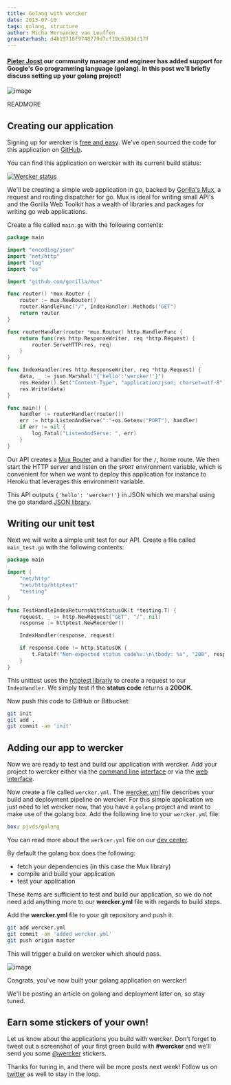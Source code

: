 ```yaml
---
title: Golang with wercker
date: 2013-07-10
tags: golang, structure
author: Micha Hernandez van Leuffen
gravatarhash: d4b19718f9748779d7cf18c6303dc17f
---
```


<h4 class="subheader">
<a href="https://app.wercker.com/#pjvds">Pieter Joost</a> our community manager and engineer has added support for Google's Go programming language (golang).
In this post we'll briefly discuss setting up your golang project!
</h4>

![image](http://f.cl.ly/items/2x3L2l1R2o1P1c0n3R3c/b91af6a4e95911e2a54722000a9f1597_7.jpg)

READMORE

## Creating our application

Signing up for wercker is [free and easy](https://app.wercker.com/users/new/). We've open sourced the code for this application on [GitHub](https://github.com/mies/go-http-sample).

You can find this application on wercker with its current build status:

[![Wercker status](https://app.wercker.com/status/91c291356b4383d2f7fe3df71fe99314/m)](https://app.wercker.com/project/bykey/91c291356b4383d2f7fe3df71fe99314)

We'll be creating a simple web application in go, backed by [Gorilla's Mux](http://www.gorillatoolkit.org/pkg/mux), a request and routing dispatcher for go.
Mux is ideal for writing small API's and the Gorilla Web Toolkit has a wealth of libraries and packages for writing go web applications.

Create a file called `main.go` with the following contents:

``` go
package main

import "encoding/json"
import "net/http"
import "log"
import "os"

import "github.com/gorilla/mux"

func router() *mux.Router {
    router := mux.NewRouter()
    router.HandleFunc("/", IndexHandler).Methods("GET")
    return router
}

func routerHandler(router *mux.Router) http.HandlerFunc {
    return func(res http.ResponseWriter, req *http.Request) {
        router.ServeHTTP(res, req)
    }
}

func IndexHandler(res http.ResponseWriter, req *http.Request) {
    data, _ := json.Marshal("{'hello':'wercker!'}")
    res.Header().Set("Content-Type", "application/json; charset=utf-8")
    res.Write(data)
}

func main() {
    handler := routerHandler(router())
    err := http.ListenAndServe(":"+os.Getenv("PORT"), handler)
    if err != nil {
        log.Fatal("ListenAndServe: ", err)
    }
}

```

Our API creates a [Mux Router](http://www.gorillatoolkit.org/pkg/mux#Router) and a handler for the `/`, home route. We then start the HTTP server and listen on the `$PORT` environment variable, which is convenient for when we want to deploy this application for instance to Heroku that leverages this environment variable.

This API outputs `{'hello': 'wercker!'}` in JSON which we marshal using the go standard [JSON library](http://golang.org/pkg/encoding/json/).

## Writing our unit test

Next we will write a simple unit test for our API. Create a file called `main_test.go` with the following contents:

``` go
package main

import (
    "net/http"
    "net/http/httptest"
    "testing"
)

func TestHandleIndexReturnsWithStatusOK(t *testing.T) {
    request, _ := http.NewRequest("GET", "/", nil)
    response := httptest.NewRecorder()

    IndexHandler(response, request)

    if response.Code != http.StatusOK {
        t.Fatalf("Non-expected status code%v:\n\tbody: %v", "200", response.Code)
    }
}
```

This unittest uses the [httptest librariy](http://golang.org/pkg/net/http/httptest/) to create a request to our `IndexHandler`. We simply test if the **status code** returns a **200OK**.

Now push this code to GitHub or Bitbucket:

``` bash
git init
git add .
git commit -am 'init'
```

## Adding our app to wercker

Now we are ready to test and build our application with wercker. Add your project to wercker either via the [command line](http://devcenter.wercker.com/articles/gettingstarted/cli.html) [interface](http://devcenter.wercker.com/articles/cli/) or via the [web interface](http://devcenter.wercker.com/articles/gettingstarted/web.html).

Now create a file called `wercker.yml`. The [wercker.yml](http://devcenter.wercker.com/articles/werckeryml/) file describes your build and deployment pipeline on wercker. For this simple application we just need to let wercker now, that you have a `golang` project and want to make use of the golang box. Add the following line to your `wercker.yml` file:

``` yaml
box: pjvds/golang
```

You can read more about the `werkcer.yml` file on our [dev center](http://devcenter.wercker.com/articles/werckeryml/).

By default the golang box does the following:

* fetch your dependencies (in this case the Mux library)
* compile and build your application
* test your application

These items are sufficient to test and build our application, so we do not need add anything more to our **wercker.yml** file with regards to build steps.

Add the **wercker.yml** file to your git repository and push it.

``` bash
git add wercker.yml
git commit -am 'added wercker.yml'
git push origin master
```

This will trigger a build on wercker which should pass.

![image](http://f.cl.ly/items/0j0L0Q0n143Q0q3n430R/Screen%20Shot%202013-07-10%20at%202.34.35%20PM.png)

Congrats, you've now built your golang application on wercker!

We'll be posting an article on golang and deployment later on, so stay tuned.

## Earn some stickers of your own!

Let us know about the applications you build with wercker. Don't forget to tweet out a screenshot of your first green build with **#wercker** and we'll send you some [@wercker](http://twitter.com/wercker) stickers.

Thanks for tuning in, and there will be more posts next week! Follow us on [twitter](http://twitter.com/wercker) as well to stay in the loop.

